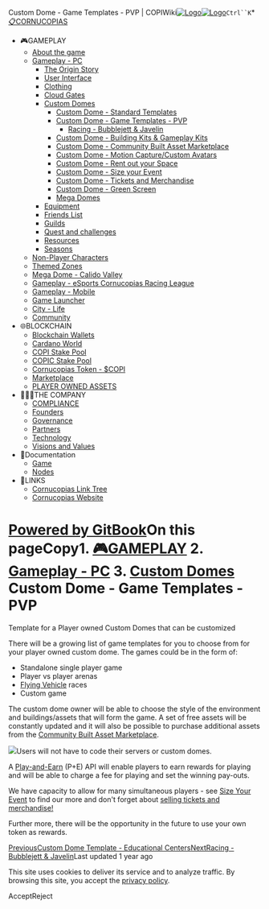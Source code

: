 Custom Dome - Game Templates - PVP | COPIWiki[![Logo](https://copiwiki.cornucopias.io/~gitbook/image?url=https%3A%2F%2F1762761122-files.gitbook.io%2F%7E%2Ffiles%2Fv0%2Fb%2Fgitbook-x-prod.appspot.com%2Fo%2Forganizations%252FVpfHHIHQI6ROs7kspCfa%252Fsites%252Fsite_dzbNR%252Flogo%252FxczoLfMLSrLZyl8UxDSg%252FCornucopias_Logo-White-Medium.png%3Falt%3Dmedia%26token%3Dcfef2e74-c264-4b9d-bc1c-d89788f5dc9c&width=260&dpr=4&quality=100&sign=ce383b9c&sv=2)![Logo](https://copiwiki.cornucopias.io/~gitbook/image?url=https%3A%2F%2F1762761122-files.gitbook.io%2F%7E%2Ffiles%2Fv0%2Fb%2Fgitbook-x-prod.appspot.com%2Fo%2Forganizations%252FVpfHHIHQI6ROs7kspCfa%252Fsites%252Fsite_dzbNR%252Flogo%252FxczoLfMLSrLZyl8UxDSg%252FCornucopias_Logo-White-Medium.png%3Falt%3Dmedia%26token%3Dcfef2e74-c264-4b9d-bc1c-d89788f5dc9c&width=260&dpr=4&quality=100&sign=ce383b9c&sv=2)](/)`Ctrl``K`* [📋CORNUCOPIAS](/)
* 🎮GAMEPLAY
	+ [About the game](/gameplay/about-the-game)
	+ [Gameplay - PC](/gameplay/gameplay-pc)
		- [The Origin Story](/gameplay/gameplay-pc/the-origin-story)
		- [User Interface](/gameplay/gameplay-pc/user-interface)
		- [Clothing](/gameplay/gameplay-pc/clothing)
		- [Cloud Gates](/gameplay/gameplay-pc/cloud-gates)
		- [Custom Domes](/gameplay/gameplay-pc/custom-domes)
			* [Custom Dome - Standard Templates](/gameplay/gameplay-pc/custom-domes/custom-dome-standard-templates)
			* [Custom Dome - Game Templates - PVP](/gameplay/gameplay-pc/custom-domes/custom-dome-game-templates-pvp)
				+ [Racing - Bubblejett & Javelin](/gameplay/gameplay-pc/custom-domes/custom-dome-game-templates-pvp/racing-bubblejett-and-javelin)
			* [Custom Dome - Building Kits & Gameplay Kits](/gameplay/gameplay-pc/custom-domes/custom-dome-building-kits-and-gameplay-kits)
			* [Custom Dome - Community Built Asset Marketplace](/gameplay/gameplay-pc/custom-domes/custom-dome-community-built-asset-marketplace)
			* [Custom Dome - Motion Capture/Custom Avatars](/gameplay/gameplay-pc/custom-domes/custom-dome-motion-capture-custom-avatars)
			* [Custom Dome - Rent out your Space](/gameplay/gameplay-pc/custom-domes/custom-dome-rent-out-your-space)
			* [Custom Dome - Size your Event](/gameplay/gameplay-pc/custom-domes/custom-dome-size-your-event)
			* [Custom Dome - Tickets and Merchandise](/gameplay/gameplay-pc/custom-domes/custom-dome-tickets-and-merchandise)
			* [Custom Dome - Green Screen](/gameplay/gameplay-pc/custom-domes/custom-dome-green-screen)
			* [Mega Domes](/gameplay/gameplay-pc/custom-domes/mega-domes)
		- [Equipment](/gameplay/gameplay-pc/equipment)
		- [Friends List](/gameplay/gameplay-pc/friends-list)
		- [Guilds](/gameplay/gameplay-pc/guilds)
		- [Quest and challenges](/gameplay/gameplay-pc/quest-and-challenges)
		- [Resources](/gameplay/gameplay-pc/resources)
		- [Seasons](/gameplay/gameplay-pc/seasons)
	+ [Non-Player Characters](/gameplay/non-player-characters)
	+ [Themed Zones](/gameplay/themed-zones)
	+ [Mega Dome - Calido Valley](/gameplay/mega-dome-calido-valley)
	+ [Gameplay - eSports Cornucopias Racing League](/gameplay/gameplay-esports-cornucopias-racing-league)
	+ [Gameplay - Mobile](/gameplay/gameplay-mobile)
	+ [Game Launcher](/gameplay/game-launcher)
	+ [City - Life](/gameplay/city-life)
	+ [Community](/gameplay/community)
* 🌐BLOCKCHAIN
	+ [Blockchain Wallets](/blockchain/blockchain-wallets)
	+ [Cardano World](/blockchain/cardano-world)
	+ [COPI Stake Pool](/blockchain/copi-stake-pool)
	+ [COPIC Stake Pool](/blockchain/copic-stake-pool)
	+ [Cornucopias Token - $COPI](/blockchain/cornucopias-token-usdcopi)
	+ [Marketplace](/blockchain/marketplace)
	+ [PLAYER OWNED ASSETS](/blockchain/player-owned-assets)
* 🧑‍🤝‍🧑THE COMPANY
	+ [COMPLIANCE](/the-company/compliance)
	+ [Founders](/the-company/founders)
	+ [Governance](/the-company/governance)
	+ [Partners](/the-company/partners)
	+ [Technology](/the-company/technology)
	+ [Visions and Values](/the-company/visions-and-values)
* 📖Documentation
	+ [Game](/documentation/game)
	+ [Nodes](/documentation/nodes)
* 🔗LINKS
	+ [Cornucopias Link Tree](https://linktr.ee/cornucopias.game)
	+ [Cornucopias Website](https://www.cornucopias.io)

[Powered by GitBook](https://www.gitbook.com/?utm_source=content&utm_medium=trademark&utm_campaign=PQmCVki2WHg9QcW9pdrX)On this pageCopy1. [🎮GAMEPLAY](/gameplay)
2. [Gameplay - PC](/gameplay/gameplay-pc)
3. [Custom Domes](/gameplay/gameplay-pc/custom-domes)
Custom Dome - Game Templates - PVP
==================================

Template for a Player owned Custom Domes that can be customized

There will be a growing list of game templates for you to choose from for your player owned custom dome. The games could be in the form of:

* Standalone single player game
* Player vs player arenas
* [Flying Vehicle](/gameplay/themed-zones/transport/flying-vehicles) races
* Custom game

The custom dome owner will be able to choose the style of the environment and buildings/assets that will form the game. A set of free assets will be constantly updated and it will also be possible to purchase additional assets from the [Community Built Asset Marketplace](/gameplay/gameplay-pc/custom-domes/custom-dome-community-built-asset-marketplace).

![](https://copiwiki.cornucopias.io/~gitbook/image?url=https%3A%2F%2F4046923609-files.gitbook.io%2F%7E%2Ffiles%2Fv0%2Fb%2Fgitbook-x-prod.appspot.com%2Fo%2Fspaces%252FPQmCVki2WHg9QcW9pdrX%252Fuploads%252FMro9HeyfTN1BUYxqCWgh%252Fplots4.png%3Falt%3Dmedia%26token%3D70a96f93-c42e-4aee-a4a1-dbdba194c50b&width=768&dpr=4&quality=100&sign=4b53996f&sv=2)Users will not have to code their servers or custom domes. 

A [Play-and-Earn](/gameplay/about-the-game/play-and-earn) (P+E) API will enable players to earn rewards for playing and will be able to charge a fee for playing and set the winning pay-outs.

We have capacity to allow for many simultaneous players - see [Size Your Event](/gameplay/gameplay-pc/custom-domes/custom-dome-size-your-event) to find our more and don't forget about [selling tickets and merchandise!](/gameplay/gameplay-pc/custom-domes/custom-dome-tickets-and-merchandise)

Further more, there will be the opportunity in the future to use your own token as rewards.

[PreviousCustom Dome Template - Educational Centers](/gameplay/gameplay-pc/custom-domes/custom-dome-standard-templates/custom-dome-template-educational-centers)[NextRacing - Bubblejett & Javelin](/gameplay/gameplay-pc/custom-domes/custom-dome-game-templates-pvp/racing-bubblejett-and-javelin)Last updated 1 year ago

This site uses cookies to deliver its service and to analyze traffic. By browsing this site, you accept the [privacy policy](https://www.cornucopias.io/privacy-policy).

AcceptReject